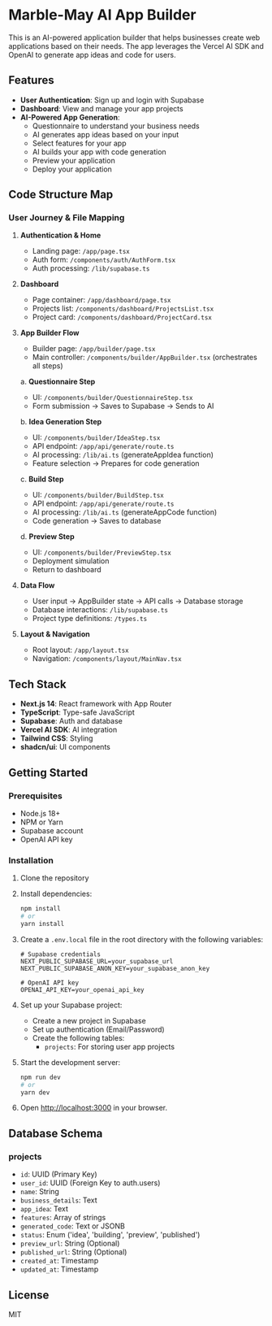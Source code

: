 # Marble-May AI App Builder

This is an AI-powered application builder that helps businesses create web applications based on their needs. The app leverages the Vercel AI SDK and OpenAI to generate app ideas and code for users.

## Features

- **User Authentication**: Sign up and login with Supabase
- **Dashboard**: View and manage your app projects
- **AI-Powered App Generation**:
  - Questionnaire to understand your business needs
  - AI generates app ideas based on your input
  - Select features for your app
  - AI builds your app with code generation
  - Preview your application
  - Deploy your application

## Code Structure Map

### User Journey & File Mapping

1. **Authentication & Home** 
   - Landing page: `/app/page.tsx`
   - Auth form: `/components/auth/AuthForm.tsx`
   - Auth processing: `/lib/supabase.ts`

2. **Dashboard**
   - Page container: `/app/dashboard/page.tsx`
   - Projects list: `/components/dashboard/ProjectsList.tsx`
   - Project card: `/components/dashboard/ProjectCard.tsx`

3. **App Builder Flow**
   - Builder page: `/app/builder/page.tsx`
   - Main controller: `/components/builder/AppBuilder.tsx` (orchestrates all steps)
   
   a. **Questionnaire Step**
   - UI: `/components/builder/QuestionnaireStep.tsx`
   - Form submission → Saves to Supabase → Sends to AI
   
   b. **Idea Generation Step**
   - UI: `/components/builder/IdeaStep.tsx`
   - API endpoint: `/app/api/generate/route.ts`
   - AI processing: `/lib/ai.ts` (generateAppIdea function)
   - Feature selection → Prepares for code generation
   
   c. **Build Step**
   - UI: `/components/builder/BuildStep.tsx`
   - API endpoint: `/app/api/generate/route.ts`
   - AI processing: `/lib/ai.ts` (generateAppCode function)
   - Code generation → Saves to database
   
   d. **Preview Step**
   - UI: `/components/builder/PreviewStep.tsx`
   - Deployment simulation
   - Return to dashboard

4. **Data Flow**
   - User input → AppBuilder state → API calls → Database storage
   - Database interactions: `/lib/supabase.ts`
   - Project type definitions: `/types.ts`

5. **Layout & Navigation**
   - Root layout: `/app/layout.tsx`
   - Navigation: `/components/layout/MainNav.tsx`

## Tech Stack

- **Next.js 14**: React framework with App Router
- **TypeScript**: Type-safe JavaScript
- **Supabase**: Auth and database
- **Vercel AI SDK**: AI integration
- **Tailwind CSS**: Styling
- **shadcn/ui**: UI components

## Getting Started

### Prerequisites

- Node.js 18+
- NPM or Yarn
- Supabase account
- OpenAI API key

### Installation

1. Clone the repository
2. Install dependencies:
   ```bash
   npm install
   # or
   yarn install
   ```

3. Create a `.env.local` file in the root directory with the following variables:
   ```
   # Supabase credentials
   NEXT_PUBLIC_SUPABASE_URL=your_supabase_url
   NEXT_PUBLIC_SUPABASE_ANON_KEY=your_supabase_anon_key
   
   # OpenAI API key
   OPENAI_API_KEY=your_openai_api_key
   ```

4. Set up your Supabase project:
   - Create a new project in Supabase
   - Set up authentication (Email/Password)
   - Create the following tables:
     - `projects`: For storing user app projects

5. Start the development server:
   ```bash
   npm run dev
   # or
   yarn dev
   ```

6. Open [http://localhost:3000](http://localhost:3000) in your browser.

## Database Schema

### projects
- `id`: UUID (Primary Key)
- `user_id`: UUID (Foreign Key to auth.users)
- `name`: String
- `business_details`: Text
- `app_idea`: Text
- `features`: Array of strings
- `generated_code`: Text or JSONB
- `status`: Enum ('idea', 'building', 'preview', 'published')
- `preview_url`: String (Optional)
- `published_url`: String (Optional)
- `created_at`: Timestamp
- `updated_at`: Timestamp

## License

MIT
